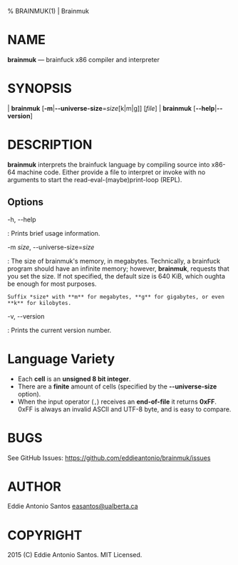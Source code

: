 % BRAINMUK(1) | Brainmuk

NAME
====

**brainmuk** — brainfuck x86 compiler and interpreter

SYNOPSIS
========

| **brainmuk** \[**-m**|**--universe-size**=*size*[k|m|g]] \[_file_]
| **brainmuk** \[**--help**|**--version**]

DESCRIPTION
===========

**brainmuk** interprets the brainfuck language by compiling source into
x86-64 machine code. Either provide a file to interpret or invoke with
no arguments to start the read-eval-(maybe)print-loop (REPL).

Options
-------

-h, --help

:   Prints brief usage information.

-m *size*, --universe-size=*size*

:   The size of brainmuk's memory, in megabytes. Technically,
    a brainfuck program should have an infinite memory; however,
    **brainmuk**, requests that you set the size. If not specified, the
    default size is 640 KiB, which oughta be enough for most purposes.

    Suffix *size* with **m** for megabytes, **g** for gigabytes, or even
    **k** for kilobytes.

-v, --version

:   Prints the current version number.

Language Variety
================

 - Each **cell** is an **unsigned 8 bit integer**.
 - There are a **finite** amount of cells (specified by the
   **--universe-size** option).
 - When the input operator (`,`) receives an **end-of-file** it returns
   **0xFF**. 0xFF is always an invalid ASCII and UTF-8 byte, and is easy
   to compare.

BUGS
====

See GitHub Issues: <https://github.com/eddieantonio/brainmuk/issues>

AUTHOR
======

Eddie Antonio Santos <easantos@ualberta.ca>

COPYRIGHT
=========

2015 (C) Eddie Antonio Santos. MIT Licensed.
